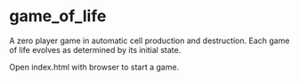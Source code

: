 # game_of_life
A zero player game in automatic cell production and destruction. Each game of life evolves as determined by its initial state.

Open index.html with browser to start a game.
